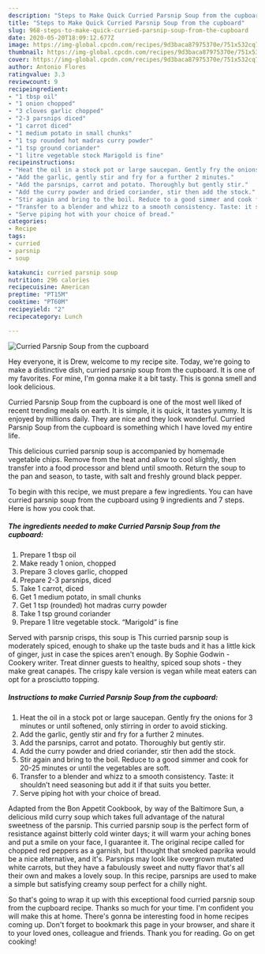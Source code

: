 ```yaml
---
description: "Steps to Make Quick Curried Parsnip Soup from the cupboard"
title: "Steps to Make Quick Curried Parsnip Soup from the cupboard"
slug: 968-steps-to-make-quick-curried-parsnip-soup-from-the-cupboard
date: 2020-05-20T18:09:12.677Z
image: https://img-global.cpcdn.com/recipes/9d3baca87975370e/751x532cq70/curried-parsnip-soup-from-the-cupboard-recipe-main-photo.jpg
thumbnail: https://img-global.cpcdn.com/recipes/9d3baca87975370e/751x532cq70/curried-parsnip-soup-from-the-cupboard-recipe-main-photo.jpg
cover: https://img-global.cpcdn.com/recipes/9d3baca87975370e/751x532cq70/curried-parsnip-soup-from-the-cupboard-recipe-main-photo.jpg
author: Antonio Flores
ratingvalue: 3.3
reviewcount: 9
recipeingredient:
- "1 tbsp oil"
- "1 onion chopped"
- "3 cloves garlic chopped"
- "2-3 parsnips diced"
- "1 carrot diced"
- "1 medium potato in small chunks"
- "1 tsp rounded hot madras curry powder"
- "1 tsp ground coriander"
- "1 litre vegetable stock Marigold is fine"
recipeinstructions:
- "Heat the oil in a stock pot or large saucepan. Gently fry the onions for 3 minutes or until softened, only stirring in order to avoid sticking."
- "Add the garlic, gently stir and fry for a further 2 minutes."
- "Add the parsnips, carrot and potato. Thoroughly but gently stir."
- "Add the curry powder and dried coriander, stir then add the stock."
- "Stir again and bring to the boil. Reduce to a good simmer and cook for 20-25 minutes or until the vegetables are soft."
- "Transfer to a blender and whizz to a smooth consistency. Taste: it shouldn’t need seasoning but add it if that suits you better."
- "Serve piping hot with your choice of bread."
categories:
- Recipe
tags:
- curried
- parsnip
- soup

katakunci: curried parsnip soup 
nutrition: 296 calories
recipecuisine: American
preptime: "PT15M"
cooktime: "PT60M"
recipeyield: "2"
recipecategory: Lunch

---
```



![Curried Parsnip Soup from the cupboard](https://img-global.cpcdn.com/recipes/9d3baca87975370e/751x532cq70/curried-parsnip-soup-from-the-cupboard-recipe-main-photo.jpg)

Hey everyone, it is Drew, welcome to my recipe site. Today, we're going to make a distinctive dish, curried parsnip soup from the cupboard. It is one of my favorites. For mine, I'm gonna make it a bit tasty. This is gonna smell and look delicious.

Curried Parsnip Soup from the cupboard is one of the most well liked of recent trending meals on earth. It is simple, it is quick, it tastes yummy. It is enjoyed by millions daily. They are nice and they look wonderful. Curried Parsnip Soup from the cupboard is something which I have loved my entire life.

This delicious curried parsnip soup is accompanied by homemade vegetable chips. Remove from the heat and allow to cool slightly, then transfer into a food processor and blend until smooth. Return the soup to the pan and season, to taste, with salt and freshly ground black pepper.


To begin with this recipe, we must prepare a few ingredients. You can have curried parsnip soup from the cupboard using 9 ingredients and 7 steps. Here is how you cook that.

<!--inarticleads1-->

##### The ingredients needed to make Curried Parsnip Soup from the cupboard:

1. Prepare 1 tbsp oil
1. Make ready 1 onion, chopped
1. Prepare 3 cloves garlic, chopped
1. Prepare 2-3 parsnips, diced
1. Take 1 carrot, diced
1. Get 1 medium potato, in small chunks
1. Get 1 tsp (rounded) hot madras curry powder
1. Take 1 tsp ground coriander
1. Prepare 1 litre vegetable stock. “Marigold” is fine


Served with parsnip crisps, this soup is This curried parsnip soup is moderately spiced, enough to shake up the taste buds and it has a little kick of ginger, just in case the spices aren&#39;t enough. By Sophie Godwin - Cookery writer. Treat dinner guests to healthy, spiced soup shots - they make great canapés. The crispy kale version is vegan while meat eaters can opt for a prosciutto topping. 

<!--inarticleads2-->

##### Instructions to make Curried Parsnip Soup from the cupboard:

1. Heat the oil in a stock pot or large saucepan. Gently fry the onions for 3 minutes or until softened, only stirring in order to avoid sticking.
1. Add the garlic, gently stir and fry for a further 2 minutes.
1. Add the parsnips, carrot and potato. Thoroughly but gently stir.
1. Add the curry powder and dried coriander, stir then add the stock.
1. Stir again and bring to the boil. Reduce to a good simmer and cook for 20-25 minutes or until the vegetables are soft.
1. Transfer to a blender and whizz to a smooth consistency. Taste: it shouldn’t need seasoning but add it if that suits you better.
1. Serve piping hot with your choice of bread.


Adapted from the Bon Appetit Cookbook, by way of the Baltimore Sun, a delicious mild curry soup which takes full advantage of the natural sweetness of the parsnip. This curried parsnip soup is the perfect form of resistance against bitterly cold winter days; it will warm your aching bones and put a smile on your face, I guarantee it. The original recipe called for chopped red peppers as a garnish, but I thought that smoked paprika would be a nice alternative, and it&#39;s. Parsnips may look like overgrown mutated white carrots, but they have a fabulously sweet and nutty flavor that&#39;s all their own and makes a lovely soup. In this recipe, parsnips are used to make a simple but satisfying creamy soup perfect for a chilly night. 

So that's going to wrap it up with this exceptional food curried parsnip soup from the cupboard recipe. Thanks so much for your time. I'm confident you will make this at home. There's gonna be interesting food in home recipes coming up. Don't forget to bookmark this page in your browser, and share it to your loved ones, colleague and friends. Thank you for reading. Go on get cooking!
